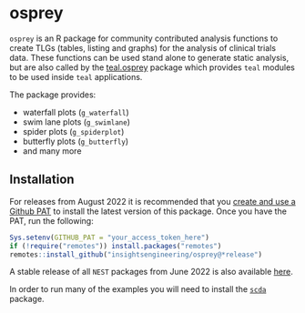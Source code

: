 
# osprey

`osprey` is an R package for community contributed analysis functions to create TLGs (tables, listing and graphs) for the analysis of clinical trials data. These functions can be used stand alone to generate static analysis, but are also called by the [teal.osprey](https://insightsengineering.github.io/teal.osprey) package which provides `teal` modules to be used inside `teal` applications.

The package provides:

<!-- markdownlint-disable MD007 MD030 -->
- waterfall plots (`g_waterfall`)
- swim lane plots (`g_swimlane`)
- spider plots (`g_spiderplot`)
- butterfly plots (`g_butterfly`)
- and many more
<!-- markdownlint-enable MD007 MD030 -->

## Installation

For releases from August 2022 it is recommended that you [create and use a Github PAT](https://docs.github.com/en/github/authenticating-to-github/keeping-your-account-and-data-secure/creating-a-personal-access-token) to install the latest version of this package. Once you have the PAT, run the following:

```r
Sys.setenv(GITHUB_PAT = "your_access_token_here")
if (!require("remotes")) install.packages("remotes")
remotes::install_github("insightsengineering/osprey@*release")
```

A stable release of all `NEST` packages from June 2022 is also available [here](https://github.com/insightsengineering/depository#readme).

In order to run many of the examples you will need to install the [`scda`](https://github.com/insightsengineering/scda) package.
